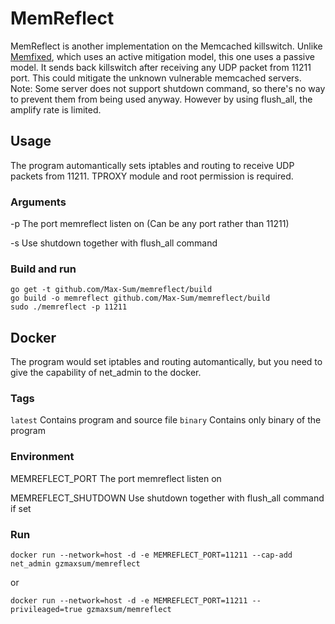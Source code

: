 # MemReflect
MemReflect is another implementation on the Memcached killswitch.
Unlike [Memfixed](https://github.com/649/Memfixed-Mitigation-Tool), which uses an active mitigation model, this one uses a passive model.
It sends back killswitch after receiving any UDP packet from 11211 port. This could mitigate the unknown vulnerable memcached servers.
Note: Some server does not support shutdown command, so there's no way to prevent them from being used anyway.
However by using flush_all, the amplify rate is limited.

## Usage
The program automantically sets iptables and routing to receive UDP packets from 11211.
TPROXY module and root permission is required.

### Arguments
-p    The port memreflect listen on (Can be any port rather than 11211)

-s    Use shutdown together with flush_all command

### Build and run
```
go get -t github.com/Max-Sum/memreflect/build
go build -o memreflect github.com/Max-Sum/memreflect/build
sudo ./memreflect -p 11211
```

## Docker
The program would set iptables and routing automantically, but you need to give the capability of net_admin to the docker.
### Tags
`latest` Contains program and source file
`binary` Contains only binary of the program

### Environment
MEMREFLECT_PORT        The port memreflect listen on

MEMREFLECT_SHUTDOWN    Use shutdown together with flush_all command if set

### Run
```
docker run --network=host -d -e MEMREFLECT_PORT=11211 --cap-add net_admin gzmaxsum/memreflect
```
or
```
docker run --network=host -d -e MEMREFLECT_PORT=11211 --privileaged=true gzmaxsum/memreflect
```

